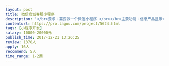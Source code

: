 ```yaml
---                
layout: post       
title: 微信商城客服小程序           
description: '</br>要求：需要做一个微信小程序 </br></br>主要功能：信息产品显示+近期访问人的微信图像+在线客服+支付+订单查询 </br></br>我们自己提供域名、服务器、前端的设计图。</br>'     
contenturl: https://pro.lagou.com/project/5624.html      
tags: [小程序开发]            
salary: 10000-20000元          
publish_time: 2017-12-21 13:26:25         
review: 1378人                   
apply: 16人                   
recommend: 5人                   
time_range: 1-2周              
---                 
```

